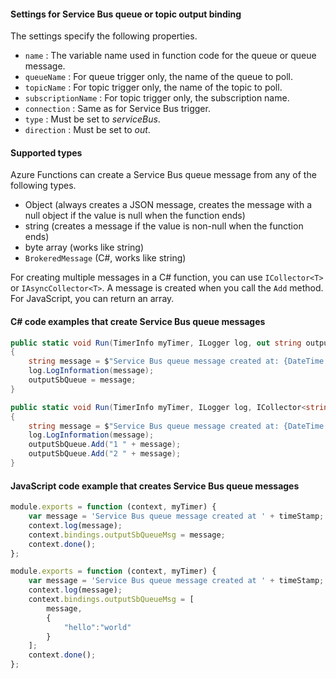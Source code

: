 #### Settings for Service Bus queue or topic output binding

The settings specify the following properties.

- `name` : The variable name used in function code for the queue or queue message. 
- `queueName` : For queue trigger only, the name of the queue to poll.
- `topicName` : For topic trigger only, the name of the topic to poll.
- `subscriptionName` : For topic trigger only, the subscription name.
- `connection` : Same as for Service Bus trigger.
- `type` : Must be set to *serviceBus*.
- `direction` : Must be set to *out*. 

#### Supported types

Azure Functions can create a Service Bus queue message from any of the following types.

* Object (always creates a JSON message, creates the message with a null object if the value is null when the function ends)
* string (creates a message if the value is non-null when the function ends)
* byte array (works like string) 
* `BrokeredMessage` (C#, works like string)

For creating multiple messages in a C# function, you can use `ICollector<T>` or `IAsyncCollector<T>`. A message is created when you call the `Add` method. For JavaScript, you can return an array.

#### C# code examples that create Service Bus queue messages

```csharp
public static void Run(TimerInfo myTimer, ILogger log, out string outputSbQueue)
{
	string message = $"Service Bus queue message created at: {DateTime.Now}";
    log.LogInformation(message); 
    outputSbQueue = message;
}
```

```csharp
public static void Run(TimerInfo myTimer, ILogger log, ICollector<string> outputSbQueue)
{
	string message = $"Service Bus queue message created at: {DateTime.Now}";
    log.LogInformation(message); 
    outputSbQueue.Add("1 " + message);
    outputSbQueue.Add("2 " + message);
}
```

#### JavaScript code example that creates Service Bus queue messages

```javascript
module.exports = function (context, myTimer) {
    var message = 'Service Bus queue message created at ' + timeStamp;
    context.log(message);   
    context.bindings.outputSbQueueMsg = message;
    context.done();
};
```

```javascript
module.exports = function (context, myTimer) {
    var message = 'Service Bus queue message created at ' + timeStamp;
    context.log(message);   
    context.bindings.outputSbQueueMsg = [
        message,
        {
            "hello":"world"
        }
    ];
    context.done();
};
```